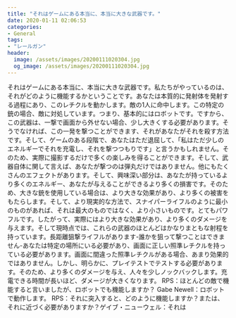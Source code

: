 ```yaml
---
title: "それはゲームにある本当に、本当に大きな武器です。"
date: 2020-01-11 02:06:53
categories:
- General
tags:
- "レールガン"
header:
  image: /assets/images/20200111020304.jpg
  og_image: /assets/images/20200111020304.jpg
---
```


それはゲームにある本当に、本当に大きな武器です。私たちがやっているのは、それがどのように機能するかということです。あなたは本質的に発射体を発射する過程にあり、このレチクルを動かします。敵の1人に命中します。この特定の銃の場合、敵に対処しています。つまり、基本的にはロボットです。ですから、この武器は、一撃で画面から外せない場合、少し大きくする必要があります。そうでなければ、この一発を撃つことができます、それがあなたがそれを殺す方法です。そして、ゲームのある段階で、あなたはただ退屈して、「私はただ少しのエネルギーでそれを充電し、それを撃つつもりです」と言うかもしれません。そのため、実際に撮影するだけで多くの楽しみを得ることができます。そして、武器自体に関して言えば、あなたが撃つのは弾丸だけではありません。他にもたくさんのエフェクトがあります。そして、興味深い部分は、あなたが持っているより多くのエネルギー、あなたが与えることができるより多くの損害です。そのため、大きな銃を使用している場合は、より大きな効果があり、より多くの被害をもたらします。そして、より現実的な方法で、スナイパーライフルのように最小のものがあれば、それは最大のものではなく、より小さいものです。とてもパワフルです。したがって、実際にはより大きな効果があり、より多くのダメージを与えます。そして現時点では、これらの武器のほとんどはかなりまともな射程を持っています。長距離狙撃ライフルがあります-誰かを狙って撃つことはできません-あなたは特定の場所にいる必要があり、画面に正しい照準レチクルを持っている必要があります。画面に間違った照準レチクルがある場合、あまり効果的ではありません。しかし、明らかに、プレイテストでテストする必要があります。そのため、より多くのダメージを与え、人々を少しノックバックします。充電できる時間が長いほど、ダメージが大きくなります。 RPS：ほとんどの敵で機能すると言いましたが、ロボットでも機能しますか？ Gabe Newell：ロボットで動作します。 RPS：それに突入すると、どのように機能しますか？または、それに近づく必要がありますか？ゲイブ・ニューウェル：それは
